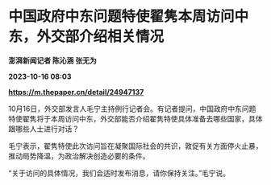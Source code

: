 # 中国政府中东问题特使翟隽本周访问中东，外交部介绍相关情况
**澎湃新闻记者 陈沁涵 张无为**

**2023-10-16 08:03**

**https://m.thepaper.cn/detail/24947137**

10月16日，外交部发言人毛宁主持例行记者会。有记者提问，中国政府中东问题特使翟隽将于本周访问中东，外交部能否介绍翟隽特使具体准备去哪些国家，具体跟哪些人士进行对话？

毛宁表示，翟隽特使此次访问旨在凝聚国际社会的共识，敦促有关方面停火止暴，推动局势降温，为政治解决创造必要的条件。

“关于访问的具体情况，我们会适时发布消息，请你保持关注。”毛宁说。